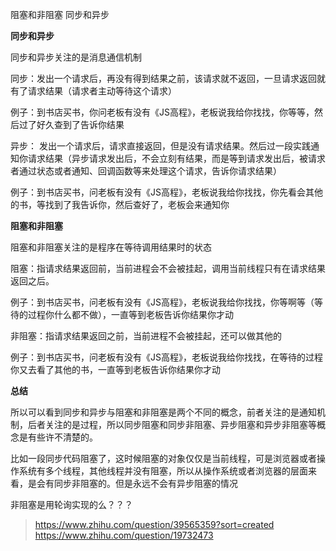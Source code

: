 阻塞和非阻塞
同步和异步

**同步和异步**

同步和异步关注的是消息通信机制

同步：发出一个请求后，再没有得到结果之前，该请求就不返回，一旦请求返回就有了请求结果（请求者主动等待这个请求）

例子：到书店买书，你问老板有没有《JS高程》，老板说我给你找找，你等等，然后过了好久查到了告诉你结果


异步： 发出一个请求后，请求直接返回，但是没有请求结果。然后过一段实践通知你请求结果（异步请求发出后，不会立刻有结果，而是等到请求发出后，被请求者通过状态或者通知、回调函数等来处理这个请求，告诉你请求结果）

例子：到书店买书，问老板有没有《JS高程》，老板说我给你找找，你先看会其他的书，等找到了我告诉你，然后查好了，老板会来通知你

**阻塞和非阻塞**

阻塞和非阻塞关注的是程序在等待调用结果时的状态

阻塞：指请求结果返回前，当前进程会不会被挂起，调用当前线程只有在请求结果返回之后。

例子：到书店买书，问老板有没有《JS高程》，老板说我给你找找，你等啊等（等待的过程你什么都不做），一直等到老板告诉你结果你才动

非阻塞：指请求结果返回之前，当前进程不会被挂起，还可以做其他的

例子：到书店买书，问老板有没有《JS高程》，老板说我给你找找，在等待的过程你又去看了其他的书，一直等到老板告诉你结果你才动

**总结**

所以可以看到同步和异步与阻塞和非阻塞是两个不同的概念，前者关注的是通知机制，后者关注的是过程，所以同步阻塞和同步非阻塞、异步阻塞和异步非阻塞等概念是有些许不清楚的。


比如一段同步代码阻塞了，这时候阻塞的对象仅仅是当前线程，可是浏览器或者操作系统有多个线程，其他线程并没有阻塞，所以从操作系统或者浏览器的层面来看，是会有同步非阻塞的。但是永远不会有异步阻塞的情况


非阻塞是用轮询实现的么？？？

> https://www.zhihu.com/question/39565359?sort=created
> https://www.zhihu.com/question/19732473